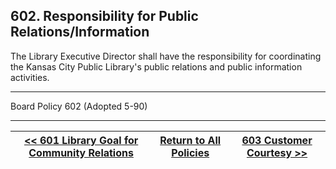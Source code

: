 ## 602. Responsibility for Public Relations/Information

The Library Executive Director shall have the responsibility for coordinating the Kansas City Public Library's public relations and public information activities.

---

Board Policy 602 (Adopted 5-90)

---
[<< 601 Library Goal for Community Relations](/policies/600-community-relations/601.md) | [Return to All Policies](/policies/) | [603 Customer Courtesy >>](/policies/600-community-relations/603.md)
--- | --- | ---
